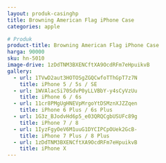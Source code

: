 ```yaml
---
layout: produk-casinghp
title: Browning American Flag iPhone Case
categories: apple

# Produk
product-title: Browning American Flag iPhone Case
harga: 90000
sku: hn-5010
image-drive: 1zDdTNM3BXENCftXA9OcdRFm7eHpuikvB
gallery:
  - url: 1TVwD2aut3HOTOSgZGQCwfoTThGpT7z7N
    title: iPhone 5 / 5s / SE
  - url: 1WVAlacSi70SdvP0yLLVBbY-y4sCyVzUu
    title: iPhone 6 / 6s
  - url: 11cr8PMgUgHNEVpMrgoYtDSMznXJZZqen
    title: iPhone 6 Plus / 6s Plus
  - url: 1G3z_BJodvHd6p5_e03QRQCgbUSUFc89g
    title: iPhone 7 / 8
  - url: 1IyzFgyOeV6M1uuG1DYCIPCpOUek2GcB-
    title: iPhone 7 Plus / 8 Plus
  - url: 1zDdTNM3BXENCftXA9OcdRFm7eHpuikvB
    title: iPhone X
---
```


